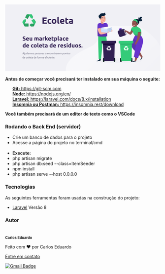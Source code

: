 ![SignUp Mobile](./resources/assets/banner.png)

<p style="font-weight: bold">Antes de começar você precisará ter instalado em sua máquina o seguite:</p>
<ul>
    <a href="https://git-scm.com"><span style="font-weight: bold">Git:</span> https://git-scm.com</a>    
    <br>    
    <a href="https://nodejs.org/en/"><span style="font-weight: bold">Node:</span> https://nodejs.org/en/</a>
    <br>
    <a href="https://laravel.com/docs/8.x/installation"><span style="font-weight: bold">Laravel:</span> https://laravel.com/docs/8.x/installation</a>
    <br>
    <a href="https://laravel.com/docs/8.x/installation"><span style="font-weight: bold">Insomnia ou Postman:</span> https://insomnia.rest/download</a> 
</ul>

<p style="font-weight: bold">Você também precisará de um editor de texto como o VSCode</p>

### Rodando o Back End (servidor)

<ul>
    <li>Crie um banco de dados para o projeto</li>
    <li>Acesse a página do projeto no terminal/cmd</li>
    <br />
    <li style="font-weight: bold">Execute:</li>
    <li>php artisan migrate</li>
    <li>php artisan db:seed --class=ItemSeeder</li>
    <li>npm install</li>
    <li>php artisan serve --host 0.0.0.0</li>
</ul>

### Tecnologias

<p>As seguintes ferramentas foram usadas na construção do projeto:</p>
<ul>
    <li><a href="https://laravel.com/docs/8.x">Laravel</a> Versão 8</li>
</ul>

### Autor

<a href="">
 <img style="border-radius: 50%;" src="https://avatars.githubusercontent.com/u/50811913?s=460&u=e1c04894465fe053a294c52018828a33e47d1dd4&v=4" width="100px;" alt=""/>
 <br />
 <sub><b>Carlos Eduardo</b></sub></a>


Feito com ❤️ por Carlos Eduardo

<a href="mailto:carloseduardodiasbatista@gmail.com">Entre em contato</a>

[![Gmail Badge](https://img.shields.io/badge/-carloseduardodiasbatista@gmail.com-c14438?style=flat-square&logo=Gmail&logoColor=white&link=mailto:carloseduardodiasbatista@gmail.com)](mailto:carloseduardodiasbatista@gmail.com)
